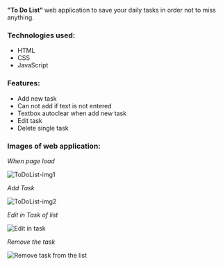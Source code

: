 <b>"To Do List" </b>web application to save your daily tasks in order not to miss anything.
<br>
<h3>Technologies used:</h3>
<ul>
  <li>HTML</li>
  <li>CSS</li>
  <li>JavaScript</li>
</ul>
<h3>Features:</h3>
<ul>
  <li>Add new task</li>
  <li>Can not add if text is not entered</li>
  <li>Textbox autoclear when add new task</li>
  <li>Edit task</li>
  <li>Delete single task</li>
</ul>
<h3>Images of web application:</h3>

<i>When page load</i>

![ToDoList-img1](https://github.com/user-attachments/assets/5c3db7de-75f8-4bcd-8f2a-5cc002ea8940)

<i>Add Task</i>

![ToDoList-img2](https://github.com/user-attachments/assets/4e19a6f7-e237-4c10-b667-aafd2d62cc88)

<i>Edit in Task of list</i>

![Edit in task](https://github.com/user-attachments/assets/474386c1-3453-4edc-9547-0706004ef1df)

<i>Remove the task</i>

![Remove task from the list](https://github.com/user-attachments/assets/84e97817-f372-45fd-847e-d46d62d899b9)



